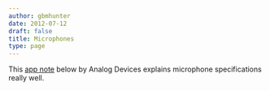 ```yaml
---
author: gbmhunter
date: 2012-07-12
draft: false
title: Microphones
type: page
---
```


This [app note](/images/2012/07/AN-1112-Analog-Devices-App-Note-Microphone-Specifications-Explained.pdf) below by Analog Devices explains microphone specifications really well.